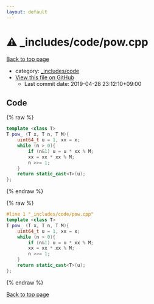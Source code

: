```yaml
---
layout: default
---
```


<!-- mathjax config similar to math.stackexchange -->
<script type="text/javascript" async
  src="https://cdnjs.cloudflare.com/ajax/libs/mathjax/2.7.5/MathJax.js?config=TeX-MML-AM_CHTML">
</script>
<script type="text/x-mathjax-config">
  MathJax.Hub.Config({
    TeX: { equationNumbers: { autoNumber: "AMS" }},
    tex2jax: {
      inlineMath: [ ['$','$'] ],
      processEscapes: true
    },
    "HTML-CSS": { matchFontHeight: false },
    displayAlign: "left",
    displayIndent: "2em"
  });
</script>

<script type="text/javascript" src="https://cdnjs.cloudflare.com/ajax/libs/jquery/3.4.1/jquery.min.js"></script>
<script src="https://cdn.jsdelivr.net/npm/jquery-balloon-js@1.1.2/jquery.balloon.min.js" integrity="sha256-ZEYs9VrgAeNuPvs15E39OsyOJaIkXEEt10fzxJ20+2I=" crossorigin="anonymous"></script>
<script type="text/javascript" src="../../../assets/js/copy-button.js"></script>
<link rel="stylesheet" href="../../../assets/css/copy-button.css" />


# :warning: _includes/code/pow.cpp

<a href="../../../index.html">Back to top page</a>

* category: <a href="../../../index.html#b46effe2a00fceb0770301fd2a31d561">_includes/code</a>
* <a href="{{ site.github.repository_url }}/blob/master/_includes/code/pow.cpp">View this file on GitHub</a>
    - Last commit date: 2019-04-28 23:12:10+09:00




## Code

<a id="unbundled"></a>
{% raw %}
```cpp
template <class T>
T pow_ (T x, T n, T M){
    uint64_t u = 1, xx = x;
    while (n > 0){
        if (n&1) u = u * xx % M;
        xx = xx * xx % M;
        n >>= 1;
    }
    return static_cast<T>(u);
};
```
{% endraw %}

<a id="bundled"></a>
{% raw %}
```cpp
#line 1 "_includes/code/pow.cpp"
template <class T>
T pow_ (T x, T n, T M){
    uint64_t u = 1, xx = x;
    while (n > 0){
        if (n&1) u = u * xx % M;
        xx = xx * xx % M;
        n >>= 1;
    }
    return static_cast<T>(u);
};

```
{% endraw %}

<a href="../../../index.html">Back to top page</a>

